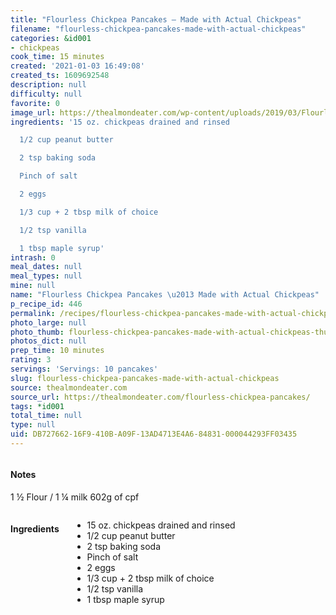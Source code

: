 ```yaml
---
title: "Flourless Chickpea Pancakes – Made with Actual Chickpeas"
filename: "flourless-chickpea-pancakes-made-with-actual-chickpeas"
categories: &id001
- chickpeas
cook_time: 15 minutes
created: '2021-01-03 16:49:08'
created_ts: 1609692548
description: null
difficulty: null
favorite: 0
image_url: https://thealmondeater.com/wp-content/uploads/2019/03/Flourless-Chickpea-Pancakes-1-5-683x1024-1.jpg
ingredients: '15 oz. chickpeas drained and rinsed

  1/2 cup peanut butter

  2 tsp baking soda

  Pinch of salt

  2 eggs

  1/3 cup + 2 tbsp milk of choice

  1/2 tsp vanilla

  1 tbsp maple syrup'
intrash: 0
meal_dates: null
meal_types: null
mine: null
name: "Flourless Chickpea Pancakes \u2013 Made with Actual Chickpeas"
p_recipe_id: 446
permalink: /recipes/flourless-chickpea-pancakes-made-with-actual-chickpeas
photo_large: null
photo_thumb: flourless-chickpea-pancakes-made-with-actual-chickpeas-thumb.jpg
photos_dict: null
prep_time: 10 minutes
rating: 3
servings: 'Servings: 10 pancakes'
slug: flourless-chickpea-pancakes-made-with-actual-chickpeas
source: thealmondeater.com
source_url: https://thealmondeater.com/flourless-chickpea-pancakes/
tags: *id001
total_time: null
type: null
uid: DB727662-16F9-410B-A09F-13AD4713E4A6-84831-000044293FF03435
---
```

<div class="large-8 medium-7 columns" id="writeup">		<div id="notes"><h4>Notes</h4>
<div class="box box-notes"><p>1 ½ Flour / 1 ¼ milk 602g of cpf</p>
</div></div>	</div><!-- #writeup -->
</div><!-- #row-one -->
<div class="row" id="row-two">	<div class="medium-4 small-5 columns" id="ingredients"><h4>Ingredients</h4><div class="box box-ingredients content"><ul>
<li>15 oz. chickpeas drained and rinsed</li>
<li>1/2 cup peanut butter</li>
<li>2 tsp baking soda</li>
<li>Pinch of salt</li>
<li>2 eggs</li>
<li>1/3 cup + 2 tbsp milk of choice</li>
<li>1/2 tsp vanilla</li>
<li>1 tbsp maple syrup</li>
</ul>
</div>	</div>	<div class="medium-6 small-7 columns" id="directions">	</div>